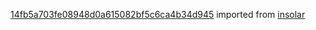 [14fb5a703fe08948d0a615082bf5c6ca4b34d945](https://github.com/insolar/insolar/commit/14fb5a703fe08948d0a615082bf5c6ca4b34d945) imported from [insolar](https://github.com/insolar/insolar)
